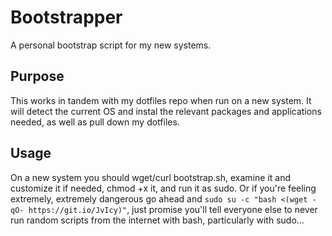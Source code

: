 # Bootstrapper
A personal bootstrap script for my new systems.

## Purpose
This works in tandem with my dotfiles repo when run on a new system. It will detect the current OS and instal the relevant packages and applications needed, as well as pull down my dotfiles.

## Usage
On a new system you should wget/curl bootstrap.sh, examine it and customize it if needed, chmod +x it, and run it as sudo.
Or if you're feeling extremely, extremely dangerous go ahead and `sudo su -c "bash <(wget -qO- https://git.io/JvIcy)"`, just promise you'll tell everyone else to never run random scripts from the internet with bash, particularly with sudo...
